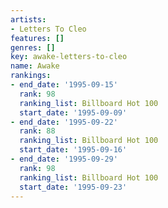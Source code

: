 ```yaml
---
artists:
- Letters To Cleo
features: []
genres: []
key: awake-letters-to-cleo
name: Awake
rankings:
- end_date: '1995-09-15'
  rank: 98
  ranking_list: Billboard Hot 100
  start_date: '1995-09-09'
- end_date: '1995-09-22'
  rank: 88
  ranking_list: Billboard Hot 100
  start_date: '1995-09-16'
- end_date: '1995-09-29'
  rank: 98
  ranking_list: Billboard Hot 100
  start_date: '1995-09-23'
---
```


